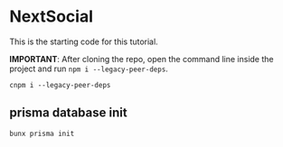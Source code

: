 # NextSocial
This is the starting code for this tutorial.

**IMPORTANT**: After cloning the repo, open the command line inside the project and run `npm i --legacy-peer-deps`.

```
cnpm i --legacy-peer-deps
```

## prisma database init
```
bunx prisma init
```

